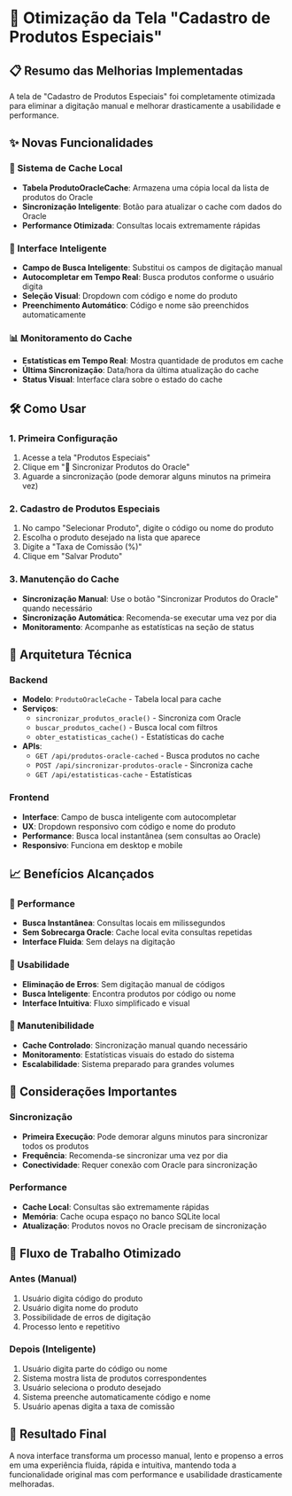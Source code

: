 # 🚀 Otimização da Tela "Cadastro de Produtos Especiais"

## 📋 Resumo das Melhorias Implementadas

A tela de "Cadastro de Produtos Especiais" foi completamente otimizada para eliminar a digitação manual e melhorar drasticamente a usabilidade e performance.

## ✨ Novas Funcionalidades

### 🔄 Sistema de Cache Local
- **Tabela ProdutoOracleCache**: Armazena uma cópia local da lista de produtos do Oracle
- **Sincronização Inteligente**: Botão para atualizar o cache com dados do Oracle
- **Performance Otimizada**: Consultas locais extremamente rápidas

### 🎯 Interface Inteligente
- **Campo de Busca Inteligente**: Substitui os campos de digitação manual
- **Autocompletar em Tempo Real**: Busca produtos conforme o usuário digita
- **Seleção Visual**: Dropdown com código e nome do produto
- **Preenchimento Automático**: Código e nome são preenchidos automaticamente

### 📊 Monitoramento do Cache
- **Estatísticas em Tempo Real**: Mostra quantidade de produtos em cache
- **Última Sincronização**: Data/hora da última atualização do cache
- **Status Visual**: Interface clara sobre o estado do cache

## 🛠️ Como Usar

### 1. Primeira Configuração
1. Acesse a tela "Produtos Especiais"
2. Clique em "🔄 Sincronizar Produtos do Oracle"
3. Aguarde a sincronização (pode demorar alguns minutos na primeira vez)

### 2. Cadastro de Produtos Especiais
1. No campo "Selecionar Produto", digite o código ou nome do produto
2. Escolha o produto desejado na lista que aparece
3. Digite a "Taxa de Comissão (%)"
4. Clique em "Salvar Produto"

### 3. Manutenção do Cache
- **Sincronização Manual**: Use o botão "Sincronizar Produtos do Oracle" quando necessário
- **Sincronização Automática**: Recomenda-se executar uma vez por dia
- **Monitoramento**: Acompanhe as estatísticas na seção de status

## 🔧 Arquitetura Técnica

### Backend
- **Modelo**: `ProdutoOracleCache` - Tabela local para cache
- **Serviços**: 
  - `sincronizar_produtos_oracle()` - Sincroniza com Oracle
  - `buscar_produtos_cache()` - Busca local com filtros
  - `obter_estatisticas_cache()` - Estatísticas do cache
- **APIs**:
  - `GET /api/produtos-oracle-cached` - Busca produtos no cache
  - `POST /api/sincronizar-produtos-oracle` - Sincroniza cache
  - `GET /api/estatisticas-cache` - Estatísticas

### Frontend
- **Interface**: Campo de busca inteligente com autocompletar
- **UX**: Dropdown responsivo com código e nome do produto
- **Performance**: Busca local instantânea (sem consultas ao Oracle)
- **Responsivo**: Funciona em desktop e mobile

## 📈 Benefícios Alcançados

### 🚀 Performance
- **Busca Instantânea**: Consultas locais em milissegundos
- **Sem Sobrecarga Oracle**: Cache local evita consultas repetidas
- **Interface Fluida**: Sem delays na digitação

### 🎯 Usabilidade
- **Eliminação de Erros**: Sem digitação manual de códigos
- **Busca Inteligente**: Encontra produtos por código ou nome
- **Interface Intuitiva**: Fluxo simplificado e visual

### 🔧 Manutenibilidade
- **Cache Controlado**: Sincronização manual quando necessário
- **Monitoramento**: Estatísticas visuais do estado do sistema
- **Escalabilidade**: Sistema preparado para grandes volumes

## 🚨 Considerações Importantes

### Sincronização
- **Primeira Execução**: Pode demorar alguns minutos para sincronizar todos os produtos
- **Frequência**: Recomenda-se sincronizar uma vez por dia
- **Conectividade**: Requer conexão com Oracle para sincronização

### Performance
- **Cache Local**: Consultas são extremamente rápidas
- **Memória**: Cache ocupa espaço no banco SQLite local
- **Atualização**: Produtos novos no Oracle precisam de sincronização

## 🔄 Fluxo de Trabalho Otimizado

### Antes (Manual)
1. Usuário digita código do produto
2. Usuário digita nome do produto
3. Possibilidade de erros de digitação
4. Processo lento e repetitivo

### Depois (Inteligente)
1. Usuário digita parte do código ou nome
2. Sistema mostra lista de produtos correspondentes
3. Usuário seleciona o produto desejado
4. Sistema preenche automaticamente código e nome
5. Usuário apenas digita a taxa de comissão

## 🎉 Resultado Final

A nova interface transforma um processo manual, lento e propenso a erros em uma experiência fluida, rápida e intuitiva, mantendo toda a funcionalidade original mas com performance e usabilidade drasticamente melhoradas.
